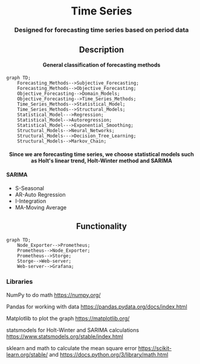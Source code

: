 <h1 align="center"> Time Series </h1>
<h3 align="center"> Designed for forecasting time series based on period data </h3>

<h2 align="center"> Description </h2>

<h4 align="center"> General classification of forecasting methods </h4>

```mermaid
graph TD;
    Forecasting_Methods-->Subjective_Forecasting;
    Forecasting_Methods-->Objective_Forecasting;
    Objective_Forecasting-->Domain_Models;
    Objective_Forecasting-->Time_Series_Methods;
    Time_Series_Methods-->Statistical_Model;
    Time_Series_Methods-->Structural_Models;
    Statistical_Model--->Regression;
    Statistical_Model-->Autoregression;
    Statistical_Model--->Exponential_Smoothing;
    Structural_Models-->Neural_Networks;
    Structural_Models--->Decision_Tree_Learning;
    Structural_Models-->Markov_Chain;
```
<h4 align="center"> Since we are forecasting time series, we choose statistical models such as Holt's linear trend, Holt-Winter method and SARIMA </h4>


<h4 align="left">SARIMA</h4>
<ul>
  <li>S-Seasonal</li>
  <li>AR-Auto Regression</li>
  <li>I-Integration</li>
  <li>MA-Moving Average</li>
</ul>

<h2 align="center"> Functionality </h2>

```mermaid
graph TD;
    Node_Exporter-->Prometheus;
    Prometheus-->Node_Exporter;
    Prometheus-->Storge;
    Storge-->Web-server;
    Web-server-->Grafana;
```



<h3 align="left"> Libraries </h3>

NumPy to do math
https://numpy.org/

Pandas for working with data
https://pandas.pydata.org/docs/index.html

Matplotlib to plot the graph
https://matplotlib.org/

statsmodels for Holt-Winter and SARIMA calculations
https://www.statsmodels.org/stable/index.html

sklearn and math to calculate the mean square error
https://scikit-learn.org/stable/ and https://docs.python.org/3/library/math.html
